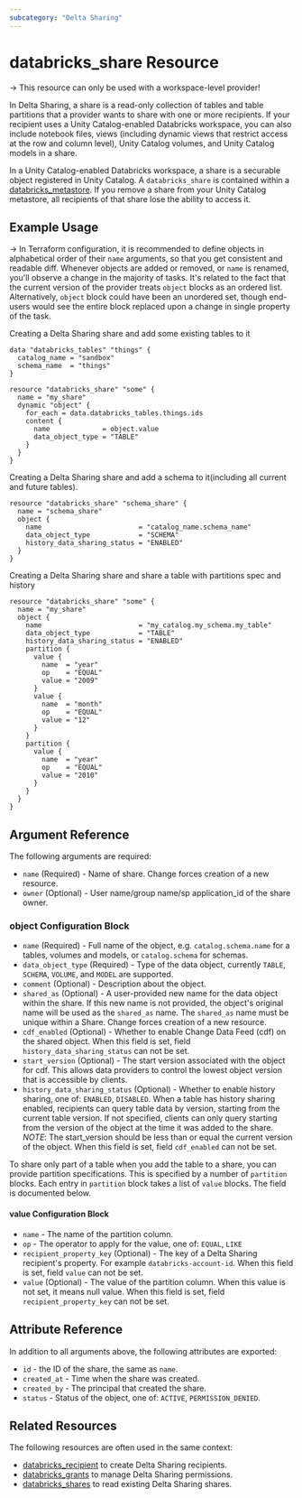 ```yaml
---
subcategory: "Delta Sharing"
---
```

# databricks_share Resource

-> This resource can only be used with a workspace-level provider!

In Delta Sharing, a share is a read-only collection of tables and table partitions that a provider wants to share with one or more recipients. If your recipient uses a Unity Catalog-enabled Databricks workspace, you can also include notebook files, views (including dynamic views that restrict access at the row and column level), Unity Catalog volumes, and Unity Catalog models in a share.

In a Unity Catalog-enabled Databricks workspace, a share is a securable object registered in Unity Catalog. A `databricks_share` is contained within a [databricks_metastore](metastore.md). If you remove a share from your Unity Catalog metastore, all recipients of that share lose the ability to access it.

## Example Usage

-> In Terraform configuration, it is recommended to define objects in alphabetical order of their `name` arguments, so that you get consistent and readable diff. Whenever objects are added or removed, or `name` is renamed, you'll observe a change in the majority of tasks. It's related to the fact that the current version of the provider treats `object` blocks as an ordered list. Alternatively, `object` block could have been an unordered set, though end-users would see the entire block replaced upon a change in single property of the task.

Creating a Delta Sharing share and add some existing tables to it

```hcl
data "databricks_tables" "things" {
  catalog_name = "sandbox"
  schema_name  = "things"
}

resource "databricks_share" "some" {
  name = "my_share"
  dynamic "object" {
    for_each = data.databricks_tables.things.ids
    content {
      name             = object.value
      data_object_type = "TABLE"
    }
  }
}
```

Creating a Delta Sharing share and add a schema to it(including all current and future tables).

```hcl
resource "databricks_share" "schema_share" {
  name = "schema_share"
  object {
    name                        = "catalog_name.schema_name"
    data_object_type            = "SCHEMA"
    history_data_sharing_status = "ENABLED"
  }
}
```

Creating a Delta Sharing share and share a table with partitions spec and history

```hcl
resource "databricks_share" "some" {
  name = "my_share"
  object {
    name                        = "my_catalog.my_schema.my_table"
    data_object_type            = "TABLE"
    history_data_sharing_status = "ENABLED"
    partition {
      value {
        name  = "year"
        op    = "EQUAL"
        value = "2009"
      }
      value {
        name  = "month"
        op    = "EQUAL"
        value = "12"
      }
    }
    partition {
      value {
        name  = "year"
        op    = "EQUAL"
        value = "2010"
      }
    }
  }
}
```

## Argument Reference

The following arguments are required:

* `name` (Required) - Name of share. Change forces creation of a new resource.
* `owner` (Optional) -  User name/group name/sp application_id of the share owner.

### object Configuration Block

* `name` (Required) - Full name of the object, e.g. `catalog.schema.name` for a tables, volumes and models, or `catalog.schema` for schemas.
* `data_object_type` (Required) - Type of the data object, currently `TABLE`, `SCHEMA`, `VOLUME`, and `MODEL` are supported.
* `comment` (Optional) -  Description about the object.
* `shared_as` (Optional) - A user-provided new name for the data object within the share. If this new name is not provided, the object's original name will be used as the `shared_as` name. The `shared_as` name must be unique within a Share. Change forces creation of a new resource.
* `cdf_enabled` (Optional) - Whether to enable Change Data Feed (cdf) on the shared object. When this field is set, field `history_data_sharing_status` can not be set.
* `start_version` (Optional) -  The start version associated with the object for cdf. This allows data providers to control the lowest object version that is accessible by clients.
* `history_data_sharing_status` (Optional) - Whether to enable history sharing, one of: `ENABLED`, `DISABLED`. When a table has history sharing enabled, recipients can query table data by version, starting from the current table version. If not specified, clients can only query starting from the version of the object at the time it was added to the share. *NOTE*: The start_version should be less than or equal the current version of the object. When this field is set, field `cdf_enabled` can not be set.

To share only part of a table when you add the table to a share, you can provide partition specifications. This is specified by a number of `partition` blocks. Each entry in `partition` block takes a list of `value` blocks. The field is documented below.

#### value Configuration Block

* `name` - The name of the partition column.
* `op` - The operator to apply for the value, one of: `EQUAL`, `LIKE`
* `recipient_property_key` (Optional) - The key of a Delta Sharing recipient's property. For example `databricks-account-id`. When this field is set, field `value` can not be set.
* `value` (Optional) - The value of the partition column. When this value is not set, it means null value. When this field is set, field `recipient_property_key` can not be set.

## Attribute Reference

In addition to all arguments above, the following attributes are exported:

* `id` - the ID of the share, the same as `name`.
* `created_at` - Time when the share was created.
* `created_by` - The principal that created the share.
* `status` - Status of the object, one of: `ACTIVE`, `PERMISSION_DENIED`.

## Related Resources

The following resources are often used in the same context:

* [databricks_recipient](recipient.md) to create Delta Sharing recipients.
* [databricks_grants](grants.md) to manage Delta Sharing permissions.
* [databricks_shares](../data-sources/shares.md) to read existing Delta Sharing shares.
